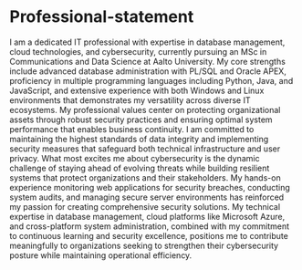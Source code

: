 # Professional-statement
I am a dedicated IT professional with expertise in database management, cloud technologies, and cybersecurity, currently pursuing an MSc in Communications and Data Science at Aalto University. My core strengths include advanced database administration with PL/SQL and Oracle APEX, proficiency in multiple programming languages including Python, Java, and JavaScript, and extensive experience with both Windows and Linux environments that demonstrates my versatility across diverse IT ecosystems.
My professional values center on protecting organizational assets through robust security practices and ensuring optimal system performance that enables business continuity. I am committed to maintaining the highest standards of data integrity and implementing security measures that safeguard both technical infrastructure and user privacy.
What most excites me about cybersecurity is the dynamic challenge of staying ahead of evolving threats while building resilient systems that protect organizations and their stakeholders. My hands-on experience monitoring web applications for security breaches, conducting system audits, and managing secure server environments has reinforced my passion for creating comprehensive security solutions.
My technical expertise in database management, cloud platforms like Microsoft Azure, and cross-platform system administration, combined with my commitment to continuous learning and security excellence, positions me to contribute meaningfully to organizations seeking to strengthen their cybersecurity posture while maintaining operational efficiency.
